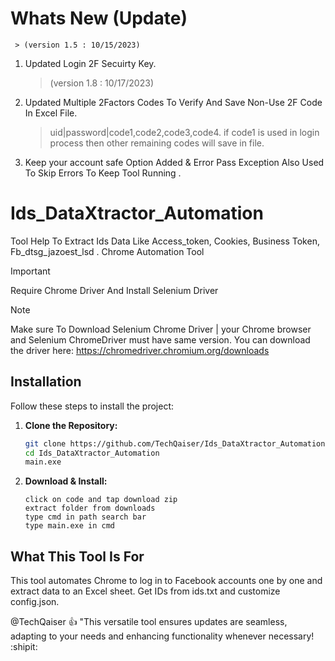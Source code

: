 # Whats New (Update)
     > (version 1.5 : 10/15/2023)
1. Updated Login 2F Secuirty Key.
     > (version 1.8 : 10/17/2023)
2. Updated Multiple 2Factors Codes To Verify And Save Non-Use 2F Code In Excel File.
   > uid|password|code1,code2,code3,code4.
   > if code1 is used in login process then other remaining codes will save in file.
3. Keep your account safe Option Added & Error Pass Exception Also Used To Skip Errors To Keep Tool Running .

# Ids_DataXtractor_Automation
Tool Help To Extract Ids Data Like Access_token, Cookies, Business Token, Fb_dtsg_jazoest_lsd . Chrome Automation Tool 


> [!IMPORTANT]
> Require Chrome Driver And Install Selenium Driver

> [!NOTE]
> Make sure To Download Selenium Chrome Driver | your Chrome browser and Selenium ChromeDriver must have same version. You can download the driver here: https://chromedriver.chromium.org/downloads

## Installation

Follow these steps to install the project:

1. **Clone the Repository:**

   ```bash
   git clone https://github.com/TechQaiser/Ids_DataXtractor_Automation
   cd Ids_DataXtractor_Automation
   main.exe
   
2. **Download & Install:**

   ```
   click on code and tap download zip
   extract folder from downloads
   type cmd in path search bar
   type main.exe in cmd 

## What This Tool Is For

This tool automates Chrome to log in to Facebook accounts one by one and extract data to an Excel sheet. Get IDs from ids.txt and customize config.json.

@TechQaiser :+1: "This versatile tool ensures updates are seamless, adapting to your needs and enhancing functionality whenever necessary! :shipit:
